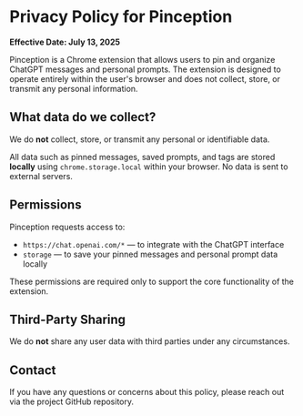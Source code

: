 # Privacy Policy for Pinception

**Effective Date: July 13, 2025**

Pinception is a Chrome extension that allows users to pin and organize ChatGPT messages and personal prompts. The extension is designed to operate entirely within the user's browser and does not collect, store, or transmit any personal information.

## What data do we collect?

We do **not** collect, store, or transmit any personal or identifiable data.

All data such as pinned messages, saved prompts, and tags are stored **locally** using `chrome.storage.local` within your browser. No data is sent to external servers.

## Permissions

Pinception requests access to:

- `https://chat.openai.com/*` — to integrate with the ChatGPT interface
- `storage` — to save your pinned messages and personal prompt data locally

These permissions are required only to support the core functionality of the extension.

## Third-Party Sharing

We do **not** share any user data with third parties under any circumstances.

## Contact

If you have any questions or concerns about this policy, please reach out via the project GitHub repository.
